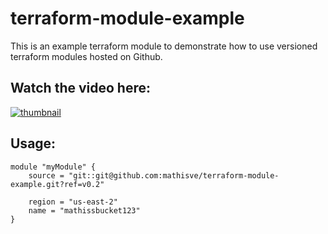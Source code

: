 # terraform-module-example

This is an example terraform module to demonstrate how to use versioned terraform modules hosted on Github.

## Watch the video here:

[![thumbnail](https://img.youtube.com/vi/AhA3FQ2K0gY/0.jpg)](https://www.youtube.com/watch?v=AhA3FQ2K0gY)

## Usage:

```hcl
module "myModule" {
    source = "git::git@github.com:mathisve/terraform-module-example.git?ref=v0.2"

    region = "us-east-2"
    name = "mathissbucket123"
}
```
